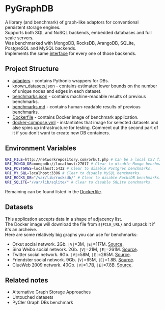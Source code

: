 # PyGraphDB

A library (and benchmark) of graph-like adaptors for conventional persistent storage engines. <br/>
Supports both SQL and NoSQL backends, embedded databases and full scale servers. <br/>
Was benchmarked with MongoDB, RocksDB, ArangoDB, SQLite, PostgreSQL and MySQL backends. <br/>
Implements the same [interface](adapters/base.py) for every one of those backends.

## Project Structure

* [adapters](adapters) - contains Pythonic wrappers for DBs.
* [known_datasets.json](known_datasets.json) - contains estimated lower bounds on the number of unique nodes and edges in each dataset.
* [benchmarks.json](benchmarks.json) - contains machine-readable results of previous benchmarks.
* [benchmarks.md](benchmarks.md) - contains human-readable results of previous benchmarks.
* [Dockerfile](Dockerfile) - contains Docker image of benchmark application.
* [docker-compose.yml](docker-compose.yml) - instantiates that image for selected datasets and alse spins up infrastructure for testing. Comment out the second part of it if you don't want to create new DB containers.

## Environment Variables

```sh
URI_FILE=http://networkrepository.com/orkut.php # Can be a local CSV file or archeive.
URI_MONGO_DB=mongodb://localhost:27017 # Clear to disable Mongo benchmarks.
URI_POSTGRES=localhost:5432 # Clear to disable Postgres benchmarks.
URI_MY_SQL=localhost:3306 # Clear to disable MySQL benchmarks.
URI_ROCKS_DB="/var/lib/rocksdb/" # Clear to disable RocksDB benchmarks.
URI_SQLITE="/var/lib/sqlite/" # Clear to disable SQLite benchmarks.
```
Remaining can be found listed in the [Dockerfile](Dockerfile).

## Datasets

This application accepts data in a shape of adjacency list. <br/>
The Docker image will download the file from `${FILE_URL}` and unpack it if it's an archeive. <br/>
Here are some relatively big graphs you can use for benchmarks:

* Orkut social network. 2Gb. `|V|`=3M, `|E|`=117M. [Source](http://networkrepository.com/orkut.php).
* Sina Weibo social network. 2Gb. `|V|`=21M, `|E|`=261M. [Source](http://networkrepository.com/soc-sinaweibo.php).
* Twitter social network. 6Gb. `|V|`=58M, `|E|`=265M. [Source](http://networkrepository.com/soc-twitter.php).
* Friendster social network. 9Gb. `|V|`=65M, `|E|`=1.8B. [Source](http://networkrepository.com/soc-friendster.php).
* ClueWeb 2009 network. 40Gb. `|V|`=1.7B, `|E|`=7.8B. [Source](http://networkrepository.com/web-ClueWeb09.php).

## Related notes

* Alternative Graph Storage Approaches
* Untouched datasets
* PyCler Graph DBs benchmark
